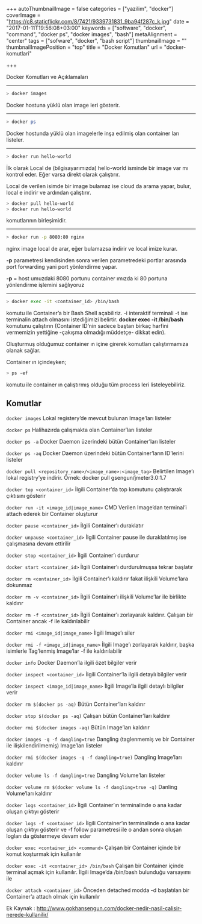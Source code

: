 +++
autoThumbnailImage = false
categories = ["yazilim", "docker"]
coverImage = "https://c8.staticflickr.com/8/7421/9339731831_9ba94f287c_k.jpg"
date = "2017-01-11T19:56:08+03:00"
keywords = ["software", "docker", "command", "docker ps", "docker images", "bash"]
metaAlignment = "center"
tags = ["sofware", "docker", "bash script"]
thumbnailImage = ""
thumbnailImagePosition = "top"
title = "Docker Komutları"
url = "docker-komutlari"

+++

Docker Komutları ve Açıklamaları

---

```bash
> docker images
```

Docker hostuna yüklü olan image leri gösterir.

---

```bash
> docker ps
```
Docker hostunda yüklü olan imagelerle inşa edilmiş olan container ları listeler.

---

```bash
> docker run hello-world
```
İlk olarak Local de (bilgisayarımızda) hello-world isminde bir image var mı kontrol eder. Eğer varsa direkt olarak çalıştırır.

Local de verilen isimde bir image bulamaz ise cloud da arama yapar, bulur, local e indirir ve ardından çalıştırır.

```bash
> docker pull hello-world
> docker run hello-world
```

komutlarının birleşimidir.

---

```bash
> docker run -p 8080:80 nginx
```
nginx image local de arar, eğer bulamazsa indirir ve local imize kurar.

**-p** parametresi kendisinden sonra verilen parametredeki portlar arasında port forwarding yani port yönlendirme yapar.

**-p** = host umuzdaki 8080 portunu container ımızda ki 80 portuna yönlendirme işlemini sağlıyoruz

--- 

```bash
> docker exec -it <container_id> /bin/bash
```
komutu ile Container’a bir Bash Shell açabiliriz. -i interaktif terminali -t ise terminalin attach olmasını istediğimizi belirtir. **docker exec -it /bin/bash** komutunu çalıştırın (Container ID’nin sadece baştan birkaç harfini vermemizin yettiğine -çakışma olmadığı müddetçe- dikkat edin).

Oluşturmuş olduğumuz container ın içine girerek komutları çalıştırmamıza olanak sağlar.

Container ın içindeyken;
```bash
> ps -ef
```
komutu ile container ın çalıştırmış olduğu tüm process leri listeleyebiliriz.

 

Komutlar
---

`docker images`	Lokal registery’de mevcut bulunan Image’ları listeler

`docker ps`	Halihazırda çalışmakta olan Container’ları listeler

`docker ps -a`	Docker Daemon üzerindeki bütün Container’ları listeler

`docker ps -aq`	Docker Daemon üzerindeki bütün Container’ların ID’lerini listeler

`docker pull <repository_name>/<image_name>:<image_tag>`	Belirtilen Image’ı lokal registry’ye indirir. Örnek: docker pull gsengun/jmeter3.0:1.7

`docker top <container_id>`	İlgili Container’da top komutunu çalıştırarak çıktısını gösterir

`docker run -it <image_id|image_name>` CMD	Verilen Image’dan terminal’i attach ederek bir Container oluşturur

`docker pause <container_id>`	İlgili Container’ı duraklatır

`docker unpause <container_id>`	İlgili Container pause ile duraklatılmış ise çalışmasına devam ettirilir

`docker stop <container_id>`	İlgili Container’ı durdurur

`docker start <container_id>`	İlgili Container’ı durdurulmuşsa tekrar başlatır

`docker rm <container_id>`	İlgili Container’ı kaldırır fakat ilişkili Volume’lara dokunmaz

`docker rm -v <container_id>`	İlgili Container’ı ilişkili Volume’lar ile birlikte kaldırır

`docker rm -f <container_id>`	İlgili Container’ı zorlayarak kaldırır. Çalışan bir Container ancak -f ile kaldırılabilir

`docker rmi <image_id|image_name>`	İlgili Image’ı siler

`docker rmi -f <image_id|image_name>`	İlgili Image’ı zorlayarak kaldırır, başka isimlerle Tag’lenmiş Image’lar -f ile kaldırılabilir

`docker info`	Docker Daemon’la ilgili özet bilgiler verir

`docker inspect <container_id>`	İlgili Container’la ilgili detaylı bilgiler verir

`docker inspect <image_id|image_name>`	İlgili Image’la ilgili detaylı bilgiler verir

`docker rm $(docker ps -aq)`	Bütün Container’ları kaldırır

`docker stop $(docker ps -aq)`	Çalışan bütün Container’ları kaldırır

`docker rmi $(docker images -aq)`	Bütün Image’ları kaldırır

`docker images -q -f dangling=true`	Dangling (taglenmemiş ve bir Container ile ilişkilendirilmemiş) Image’ları listeler

`docker rmi $(docker images -q -f dangling=true)`	Dangling Image’ları kaldırır

`docker volume ls -f dangling=true`	Dangling Volume’ları listeler

`docker volume rm $(docker volume ls -f dangling=true -q)`	Danling Volume’ları kaldırır

`docker logs <container_id>`	İlgili Container’ın terminalinde o ana kadar oluşan çıktıyı gösterir

`docker logs -f <container_id>`	İlgili Container’ın terminalinde o ana kadar oluşan çıktıyı gösterir ve -f follow parametresi ile o andan sonra oluşan logları da göstermeye devam eder

`docker exec <container_id> <command>`	Çalışan bir Container içinde bir komut koşturmak için kullanılır

`docker exec -it <container_id> /bin/bash`	Çalışan bir Container içinde terminal açmak için kullanılır. İlgili Image’da /bin/bash bulunduğu varsayımı ile

`docker attach <container_id>`	Önceden detached modda -d başlatılan bir Container’a attach olmak için kullanılır
 

Ek Kaynak : http://www.gokhansengun.com/docker-nedir-nasil-calisir-nerede-kullanilir/